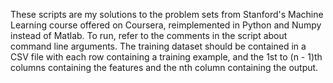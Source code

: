 These scripts are my solutions to the problem sets from Stanford's Machine Learning course offered on Coursera, reimplemented in Python and Numpy
instead of Matlab. To run, refer to the comments in the script about command line arguments. The training dataset should be contained in a CSV file 
with each row containing a training example, and the 1st to (n - 1)th columns containing the features and the nth column containing the output.
